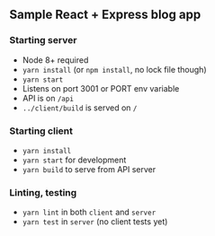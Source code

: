## Sample React + Express blog app

### Starting server
* Node 8+ required
* `yarn install` (or `npm install`, no lock file though)
* `yarn start`
* Listens on port 3001 or PORT env variable
* API is on `/api`
* `../client/build` is served on `/`

### Starting client
* `yarn install`
* `yarn start` for development
* `yarn build` to serve from API server

### Linting, testing
* `yarn lint` in both `client` and `server`
* `yarn test` in `server` (no client tests yet)
